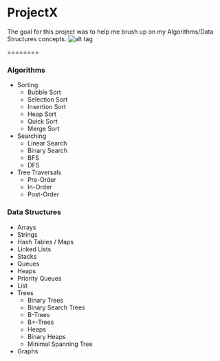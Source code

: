 ProjectX
========
The goal for this project was to help me brush up on my Algorithms/Data Structures concepts. 
![alt tag](http://apelbaum.files.wordpress.com/2011/10/yaacovapelbaumbigoplot.jpg)

========
### Algorithms
- Sorting
	- Bubble Sort 
	- Selection Sort
	- Insertion Sort
	- Heap Sort
	- Quick Sort
	- Merge Sort
- Searching
    - Linear Search 
    - Binary Search
    - BFS
    - DFS
- Tree Traversals
    - Pre-Order
    - In-Order
    - Post-Order

### Data Structures
- Arrays
- Strings
- Hash Tables / Maps 
- Linked Lists
- Stacks
- Queues
- Heaps
- Priority Queues 
- List
- Trees
    - Binary Trees
	- Binary Search Trees
	- B-Trees
	- B+-Trees
	- Heaps
	- Binary Heaps
    - Minimal Spanning Tree
- Graphs




